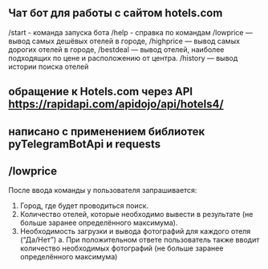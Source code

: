 ## Чат бот для работы с сайтом hotels.com
/start - команда запуска бота
/help - справка по командам
/lowprice — вывод самых дешёвых отелей в городе,
/highprice — вывод самых дорогих отелей в городе, 
/bestdeal — вывод отелей, наиболее подходящих по цене и расположению от
центра.
/history — вывод истории поиска отелей
## обращение к Hotels.com через API https://rapidapi.com/apidojo/api/hotels4/

## написано с применением библиотек pyTelegramBotApi и requests

## /lowprice
После ввода команды у пользователя запрашивается:
1. Город, где будет проводиться поиск.
2. Количество отелей, которые необходимо вывести в результате (не больше
заранее определённого максимума).
3. Необходимость загрузки и вывода фотографий для каждого отеля (“Да/Нет”)
a. При положительном ответе пользователь также вводит количество
необходимых фотографий (не больше заранее определённого
максимума)